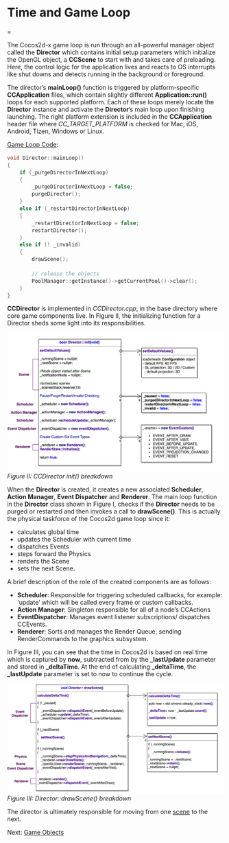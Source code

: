 # Time and Game Loop
=

The Cocos2d-x game loop is run through an all-powerful manager object called the **Director** which contains initial setup parameters which initialize the OpenGL object, a **CCScene** to start with and takes care of preloading. Here, the control logic for the application lives and reacts to OS interrupts like shut downs and detects running in the background or foreground.

The director’s **mainLoop()** function is triggered by platform-specific **CCApplication** files, which contain slightly different **Application::run()** loops for each supported platform. Each of these loops merely locate the **Director** instance and activate the **Director**’s main loop upon finishing launching. The right platform extension is included in the **CCApplication** header file where *CC_TARGET_PLATFORM* is checked for Mac, iOS, Android, Tizen, Windows or Linux.

[Game Loop Code](https://github.com/cocos2d/cocos2d-x/blob/v3/cocos/base/CCDirector.cpp#L1429):


```c++
void Director::mainLoop()
{
    if (_purgeDirectorInNextLoop)
    {
        _purgeDirectorInNextLoop = false;
        purgeDirector();
    }
    else if (_restartDirectorInNextLoop)
    {
        _restartDirectorInNextLoop = false;
        restartDirector();
    }
    else if (! _invalid)
    {
        drawScene();
     
        // release the objects
        PoolManager::getInstance()->getCurrentPool()->clear();
    }
}
```
**CCDirector** is implemented in *CCDirector.cpp*, in the base directory where core game components live. In Figure II, the initializing function for a Director sheds some light into its responsibilities. 

![](https://github.com/embobo/cocos2d-x-Deconstruction/blob/master/images/init().png)
*Figure II: CCDirector init() breakdown*

When the **Director** is created, it creates a new associated **Scheduler**, **Action Manager**, **Event Dispatcher** and **Renderer**.  The main loop function in the **Director** class shown in Figure I, checks if the **Director** needs to be purged or restarted and then invokes a call to **drawScene()**. This is actually the physical taskforce of the Cocos2d game loop since it: 
* calculates global time
* updates the Scheduler with current time 
* dispatches Events
* steps forward the Physics
* renders the Scene
* sets the next Scene. 

A brief description of the role of the created components are as follows:
* **Scheduler**: Responsible for triggering scheduled callbacks, for example: ‘update’ which will be called every frame or custom callbacks. 
* **Action Manager**: Singleton responsible for all of a node’s CCActions
* **EventDispatcher**: Manages event listener subscriptions/ dispatches CCEvents. 
* **Renderer**: Sorts and manages the Render Queue, sending RenderCommands to the graphics subsystem.

In Figure III, you can see that the time in Cocos2d is based on real time which is captured by **now**, subtracted from by the **\_lastUpdate** parameter and stored in **\_deltaTime**. At the end of calculating **\_deltaTime**, the **\_lastUpdate** parameter is set to now to continue the cycle.

![](https://github.com/embobo/cocos2d-x-Deconstruction/blob/master/images/drawScene().png)
*Figure III: Director::drawScene() breakdown*

The director is ultimately responsible for moving from one [scene](https://github.com/cocos2d/cocos2d-x/blob/v3/cocos/2d/CCScene.h) to the next.

Next: [Game Objects](https://github.com/embobo/cocos2d-x-Deconstruction/blob/master/presentation/GameObjects.md)
